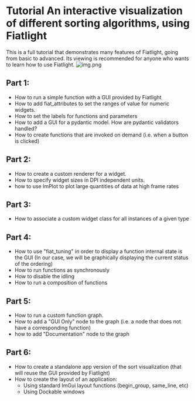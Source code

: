 Tutorial An interactive visualization of different sorting algorithms, using Fiatlight
======================================================================================

This is a full tutorial that demonstrates many features of Fiatlight, going from basic to advanced.
Its viewing is recommended for anyone who wants to learn how to use Fiatlight.
![img.png](img.png)


Part 1:
-------
- How to run a simple function with a GUI provided by Fiatlight
- How to add fiat_attributes to set the ranges of value for numeric widgets.
- How to set the labels for functions and parameters
- How to add a GUI for a pydantic model. How are pydantic validators handled?
- How to create functions that are invoked on demand (i.e. when a button is clicked)



Part 2:
-------
- How to create a custom renderer for a widget.
- How to specify widget sizes in DPI independent units.
- how to use ImPlot to plot large quantities of data at high frame rates



Part 3:
-------
- How to associate a custom widget class for all instances of a given type



Part 4:
-------
- How to use "fiat_tuning" in order to display a function internal state
  is the GUI
  (In our case, we will be graphically displaying the current status of the ordering)
- How to run functions as synchronously
- How to disable the idling
- How to run a composition of functions



Part 5:
-------
- How to run a custom function graph.
- How to add a "GUI Only" node to the graph (i.e. a node that does not have a corresponding function)
- how to add "Documentation" node to the graph



Part 6:
------
- How to create a standalone app version of the sort visualization
  (that will reuse the GUI provided by Fiatlight)
- How to create the layout of an application:
  - Using standard ImGui layout functions (begin_group, same_line, etc)
  - Using Dockable windows









